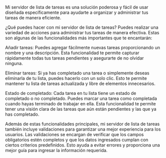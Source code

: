 Mi servidor de lista de tareas es una solución poderosa y fácil de usar diseñada específicamente para ayudarte a organizar y administrar tus tareas de manera eficiente.

¿Qué puedes hacer con mi servidor de lista de tareas? Puedes realizar una variedad de acciones para administrar tus tareas de manera efectiva. Estas son algunas de las funcionalidades más importantes que te encantarán:

Añadir tareas: Puedes agregar fácilmente nuevas tareas proporcionando un nombre y una descripción. Esta funcionalidad te permite capturar rápidamente todas tus tareas pendientes y asegurarte de no olvidar ninguna.

Eliminar tareas: Si ya has completado una tarea o simplemente deseas eliminarla de tu lista, puedes hacerlo con un solo clic. Esto te permite mantener tu lista de tareas actualizada y libre de elementos innecesarios.

Estado de completado: Cada tarea en tu lista tiene un estado de completado o no completado. Puedes marcar una tarea como completada cuando hayas terminado de trabajar en ella. Esta funcionalidad te permite tener una visión clara de las tareas que aún están pendientes y las que ya has completado.

Además de estas funcionalidades principales, mi servidor de lista de tareas también incluye validaciones para garantizar una mejor experiencia para los usuarios. Las validaciones se encargan de verificar que los campos obligatorios estén completos y que los datos ingresados cumplan con ciertos criterios predefinidos. Esto ayuda a evitar errores y proporciona una mejor guía para ingresar la información requerida.